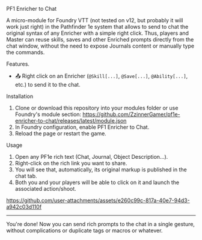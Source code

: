 PF1 Enricher to Chat

A micro-module for Foundry VTT (not tested on v12, but probably it will work just right) in the Pathfinder 1e system that allows to send to chat the original syntax of any Enricher with a simple right click. Thus, players and Master can reuse skills, saves and other Enriched prompts directly from the chat window, without the need to expose Journals content or manually type the commands.

Features.

- 📤 Right click on an Enricher (`@Skill[...]`, `@Save[...]`, `@Ability[...]`, etc.) to send it to the chat.

Installation

1. Clone or download this repository into your modules folder or use Foundry's module section:
https://github.com/ZzinnerGamer/pf1e-enricher-to-chat/releases/latest/module.json
2. In Foundry configuration, enable PF1 Enricher to Chat.
3. Reload the page or restart the game.

Usage
1. Open any PF1e rich text (Chat, Journal, Object Description...).
2. Right-click on the rich link you want to share.
3. You will see that, automatically, its original markup is published in the chat tab.
4. Both you and your players will be able to click on it and launch the associated action/shoot.   

https://github.com/user-attachments/assets/e260c99c-817a-40e7-94d3-a942c03d110f

---

You're done! Now you can send rich prompts to the chat in a single gesture, without complications or duplicate tags or macros or whatever.
